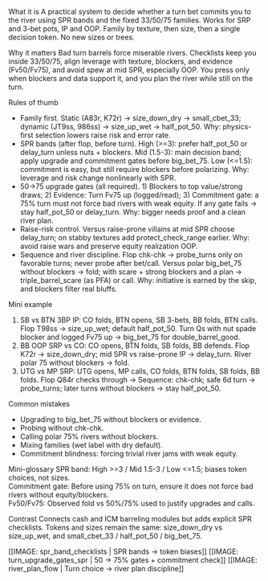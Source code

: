 What it is
A practical system to decide whether a turn bet commits you to the river using SPR bands and the fixed 33/50/75 families. Works for SRP and 3-bet pots, IP and OOP. Family by texture, then size, then a single decision token. No new sizes or trees.

Why it matters
Bad turn barrels force miserable rivers. Checklists keep you inside 33/50/75, align leverage with texture, blockers, and evidence (Fv50/Fv75), and avoid spew at mid SPR, especially OOP. You press only when blockers and data support it, and you plan the river while still on the turn.

Rules of thumb
- Family first. Static (A83r, K72r) -> size_down_dry -> small_cbet_33; dynamic (JT9ss, 986ss) -> size_up_wet -> half_pot_50. Why: physics-first selection lowers raise risk and error rate.
- SPR bands (after flop, before turn). High (>=3): prefer half_pot_50 or delay_turn unless nuts + blockers. Mid (1.5-3): main decision band; apply upgrade and commitment gates before big_bet_75. Low (<=1.5): commitment is easy, but still require blockers before polarizing. Why: leverage and risk change nonlinearly with SPR.
- 50->75 upgrade gates (all required). 1) Blockers to top value/strong draws; 2) Evidence: Turn Fv75 up (logged/read); 3) Commitment gate: a 75% turn must not force bad rivers with weak equity. If any gate fails -> stay half_pot_50 or delay_turn. Why: bigger needs proof and a clean river plan.
- Raise-risk control. Versus raise-prone villains at mid SPR choose delay_turn; on stabby textures add protect_check_range earlier. Why: avoid raise wars and preserve equity realization OOP.
- Sequence and river discipline. Flop chk-chk -> probe_turns only on favorable turns; never probe after bet/call. Versus polar big_bet_75 without blockers -> fold; with scare + strong blockers and a plan -> triple_barrel_scare (as PFA) or call. Why: initiative is earned by the skip, and blockers filter real bluffs.

Mini example
1) SB vs BTN 3BP IP: CO folds, BTN opens, SB 3-bets, BB folds, BTN calls. Flop T98ss -> size_up_wet; default half_pot_50. Turn Qs with nut spade blocker and logged Fv75 up -> big_bet_75 for double_barrel_good.  
2) BB OOP SRP vs CO: CO opens, BTN folds, SB folds, BB defends. Flop K72r -> size_down_dry; mid SPR vs raise-prone IP -> delay_turn. River polar 75 without blockers -> fold.  
3) UTG vs MP SRP: UTG opens, MP calls, CO folds, BTN folds, SB folds, BB folds. Flop Q84r checks through -> Sequence: chk-chk; safe 6d turn -> probe_turns; later turns without blockers -> stay half_pot_50.

Common mistakes
- Upgrading to big_bet_75 without blockers or evidence.  
- Probing without chk-chk.  
- Calling polar 75% rivers without blockers.  
- Mixing families (wet label with dry default).  
- Commitment blindness: forcing trivial river jams with weak equity.

Mini-glossary
SPR band: High >=3 / Mid 1.5-3 / Low <=1.5; biases token choices, not sizes.  
Commitment gate: Before using 75% on turn, ensure it does not force bad rivers without equity/blockers.  
Fv50/Fv75: Observed fold vs 50%/75% used to justify upgrades and calls.

Contrast
Connects cash and ICM barreling modules but adds explicit SPR checklists. Tokens and sizes remain the same: size_down_dry vs size_up_wet, and small_cbet_33 / half_pot_50 / big_bet_75.

[[IMAGE: spr_band_checklists | SPR bands -> token biases]]
[[IMAGE: turn_upgrade_gates_spr | 50 -> 75% gates + commitment check]]
[[IMAGE: river_plan_flow | Turn choice -> river plan discipline]]
